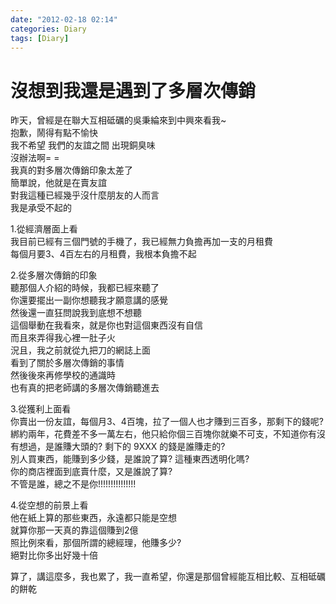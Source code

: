```yaml
---
date: "2012-02-18 02:14"
categories: Diary
tags: [Diary]
---
```

# 沒想到我還是遇到了多層次傳銷

昨天，曾經是在聯大互相砥礪的吳秉綸來到中興來看我~  
抱歉，鬧得有點不愉快  
我不希望 我們的友誼之間 出現銅臭味  
沒辦法啊= =  
我真的對多層次傳銷印象太差了  
簡單說，他就是在賣友誼  
對我這種已經幾乎沒什麼朋友的人而言  
我是承受不起的  

1.從經濟層面上看  
我目前已經有三個門號的手機了，我已經無力負擔再加一支的月租費  
每個月要3、4百左右的月租費，我根本負擔不起  

2.從多層次傳銷的印象  
聽那個人介紹的時候，我都已經來聽了  
你還要擺出一副你想聽我才願意講的感覺  
然後還一直狂問說我到底想不想聽  
這個舉動在我看來，就是你也對這個東西沒有自信  
而且來弄得我心裡一肚子火  
況且，我之前就從九把刀的網誌上面  
看到了關於多層次傳銷的事情  
然後後來再修學校的通識時  
也有真的把老師講的多層次傳銷聽進去  

3.從獲利上面看  
你賣出一份友誼，每個月3、4百塊，拉了一個人也才賺到三百多，那剩下的錢呢?  
綁約兩年，花費差不多一萬左右，他只給你個三百塊你就樂不可支，不知道你有沒有想過，是誰賺大頭的? 剩下的 9XXX 的錢是誰賺走的?  
別人買東西，能賺到多少錢，是誰說了算? 這種東西透明化嗎?  
你的商店裡面到底賣什麼，又是誰說了算?  
不管是誰，總之不是你!!!!!!!!!!!!!!!  

4.從空想的前景上看  
他在紙上算的那些東西，永遠都只能是空想  
就算你那一天真的靠這個賺到2億  
照比例來看，那個所謂的總經理，他賺多少?  
絕對比你多出好幾十倍  

算了，講這麼多，我也累了，我一直希望，你還是那個曾經能互相比較、互相砥礪的餅乾  

